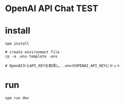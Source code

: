 # OpenAI API Chat TEST

# install

```shell
npm install

# create environment file
cp -a .env.template .env

# OpenAIからAPI_KEYを取得し、.envのOPENAI_API_KEYにセット
```

# run

```shell
npm run dev
```
